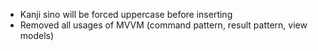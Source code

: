 - Kanji sino will be forced uppercase before inserting
- Removed all usages of MVVM (command pattern, result pattern, view models)